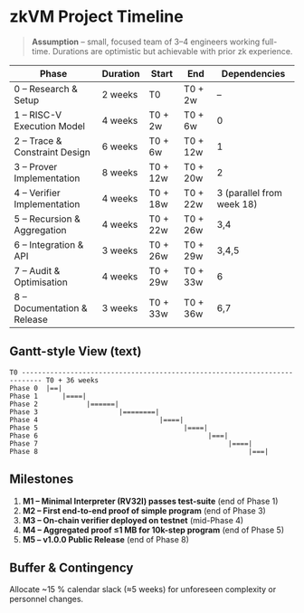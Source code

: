 # zkVM Project Timeline

> **Assumption** – small, focused team of 3–4 engineers working full-time.  Durations are optimistic but achievable with prior zk experience.

| Phase | Duration | Start | End | Dependencies |
| --- | --- | --- | --- | --- |
| 0 – Research & Setup | 2 weeks | T0 | T0 + 2w | – |
| 1 – RISC-V Execution Model | 4 weeks | T0 + 2w | T0 + 6w | 0 |
| 2 – Trace & Constraint Design | 6 weeks | T0 + 6w | T0 + 12w | 1 |
| 3 – Prover Implementation | 8 weeks | T0 + 12w | T0 + 20w | 2 |
| 4 – Verifier Implementation | 4 weeks | T0 + 18w | T0 + 22w | 3 (parallel from week 18) |
| 5 – Recursion & Aggregation | 4 weeks | T0 + 22w | T0 + 26w | 3,4 |
| 6 – Integration & API | 3 weeks | T0 + 26w | T0 + 29w | 3,4,5 |
| 7 – Audit & Optimisation | 4 weeks | T0 + 29w | T0 + 33w | 6 |
| 8 – Documentation & Release | 3 weeks | T0 + 33w | T0 + 36w | 6,7 |

## Gantt-style View (text)

```
T0 --------------------------------------------------------------------------- T0 + 36 weeks
Phase 0  |==|
Phase 1      |====|
Phase 2            |======|
Phase 3                    |========|
Phase 4                              |====|
Phase 5                                    |====|
Phase 6                                          |===|
Phase 7                                               |====|
Phase 8                                                    |===|
```

## Milestones

1. **M1 – Minimal Interpreter (RV32I) passes test-suite** (end of Phase 1)
2. **M2 – First end-to-end proof of simple program** (end of Phase 3)
3. **M3 – On-chain verifier deployed on testnet** (mid-Phase 4)
4. **M4 – Aggregated proof ≤1 MB for 10k-step program** (end of Phase 5)
5. **M5 – v1.0.0 Public Release** (end of Phase 8)

## Buffer & Contingency

Allocate ~15 % calendar slack (≈5 weeks) for unforeseen complexity or personnel changes. 